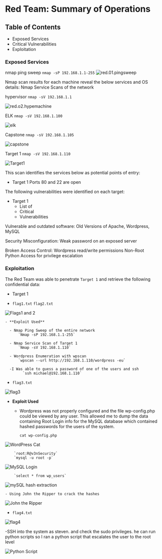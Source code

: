 # Red Team: Summary of Operations

## Table of Contents
- Exposed Services
- Critical Vulnerabilities
- Exploitation

### Exposed Services

nmap ping sweep
`nmap -sP 192.168.1.1-255`
![red.01.pingsweep](https://github.com/BQcybersec/-UofM-VIRT-CYBER-12-2021/blob/main/Project%203/Images/red.01.pingsweep.png)

Nmap scan results for each machine reveal the below services and OS details:
Nmap Service Scans of the network

hypervisor
`nmap -sV 192.168.1.1`

![red.o2.hypemachine](https://github.com/BQcybersec/-UofM-VIRT-CYBER-12-2021/blob/main/Project%203/Images/red.02.nmap.hyperviser.png)

ELK
`nmap -sV 192.168.1.100`

![elk](https://github.com/BQcybersec/-UofM-VIRT-CYBER-12-2021/blob/main/Project%203/Images/red.03.nmap.elk.png)

Capstone
`nmap -sV 192.168.1.105`

![capstone](https://github.com/BQcybersec/-UofM-VIRT-CYBER-12-2021/blob/main/Project%203/Images/red.04.nmap.capstone.png)


Target 1
`nmap -sV 192.168.1.110`

![Target1](https://github.com/BQcybersec/-UofM-VIRT-CYBER-12-2021/blob/main/Project%203/Images/red.05.nmap.target1.png)

This scan identifies the services below as potential points of entry:
- Target 1
  Ports 80 and 22 are open 
  


The following vulnerabilities were identified on each target:

- Target 1
  - List of
  - Critical
  - Vulnerabilities

Vulnerable and outdated software:
    Old Versions of Apache, Wordpress, MySQL

Security Misconfiguration:
    Weak password on an exposed server

Broken Access Control:
    Wordpress read/write permissions 
    Non-Root Python Access for privilege escalation



### Exploitation


The Red Team was able to penetrate `Target 1` and retrieve the following confidential data:
- Target 1
  
- `flag1.txt` `flag2.txt`

![Flags1 and 2](https://github.com/BQcybersec/-UofM-VIRT-CYBER-12-2021/blob/main/Project%203/Images/red.06.flags1-2.png)
    
    - **Exploit Used**
     
      - Nmap Ping Sweep of the entire network
          `Nmap -sP 192.168.1.1-255`

      - Nmap Service Scan of Target 1
          `Nmap -sV 192.168.1.110`

      - Wordpress Enumeration with wpscan
          `wpscan --url http://192.168.1.110/wordpress -eu`

      -I Was able to guess a password of one of the users and ssh
            `ssh michael@192.168.1.110`

- `flag3.txt`

![flag3](https://github.com/BQcybersec/-UofM-VIRT-CYBER-12-2021/blob/main/Project%203/Images/red.13.flag3.png)

- **Exploit Used**
    - Wordpress was not properly configured and the file wp-config.php could be viewed by any user. This allowed me to dump the data containing Root Login info for the MySQL database which contained hashed passwords for the users of the system.
        
        `cat wp-config.php`

![WordPress Cat](https://github.com/BQcybersec/-UofM-VIRT-CYBER-12-2021/blob/main/Project%203/Images/red.07.wordpresscat.png)

        `root:R@v3nSecurity`
        `mysql -u root -p`
![MySQL Login](https://github.com/BQcybersec/-UofM-VIRT-CYBER-12-2021/blob/main/Project%203/Images/red.08.MySQL-Login.png)
       
        `select * from wp_users`

![mySQL hash extraction](https://github.com/BQcybersec/-UofM-VIRT-CYBER-12-2021/blob/main/Project%203/Images/red.09.mysqlhashextraction.png)

    - Using John the Ripper to crack the hashes
![John the Ripper](https://github.com/BQcybersec/-UofM-VIRT-CYBER-12-2021/blob/main/Project%203/Images/red.10.johntheripper.png)

- `flag4.txt`

![flag4](https://github.com/BQcybersec/-UofM-VIRT-CYBER-12-2021/blob/main/Project%203/Images/red.14.flag4.png)

  -SSH into the system as steven. and check the sudo privileges. he can run python scripts so I ran a python script that escalates the user to the root level

![Python Script](https://github.com/BQcybersec/-UofM-VIRT-CYBER-12-2021/blob/main/Project%203/Images/red.11.pythonscript.png)